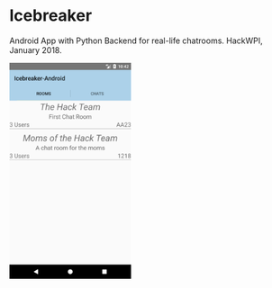 # Icebreaker
Android App with Python Backend for real-life chatrooms. HackWPI, January 2018.

<img src="https://github.com/Stefan4472/Icebreaker/blob/master/images/Screenshot_1515901356.png" width="216" height="384">

